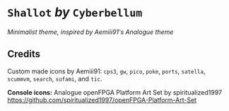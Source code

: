 # `Shallot` *by* `Cyberbellum`

*Minimalist theme, inspired by Aemiii91's Analogue theme*

## Credits

Custom made icons by Aemiii91:
`cps3`, `gw`, `pico`, `poke`, `ports`, `satella`, `scummvm`, `search`, `sufami`, and `tic`.

**Console icons:** Analogue openFPGA Platform Art Set by spiritualized1997  
https://github.com/spiritualized1997/openFPGA-Platform-Art-Set

